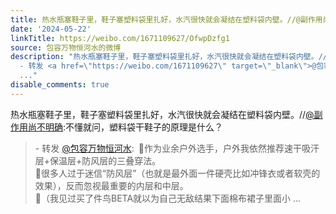 ```yaml
---
title: 热水瓶塞鞋子里，鞋子塞塑料袋里扎好，水汽很快就会凝结在塑料袋内壁。//@副作用尚不明确:不懂就问，塑料袋干鞋子的原理是什么？ - 转发 @包容万物恒河水:&ensp;...
date: '2024-05-22'
linkTitle: https://weibo.com/1671109627/OfwpDzfg1
source: 包容万物恒河水的微博
description: "热水瓶塞鞋子里，鞋子塞塑料袋里扎好，水汽很快就会凝结在塑料袋内壁。//<a href=\"https://weibo.com/n/%E5%89%AF%E4%BD%9C%E7%94%A8%E5%B0%9A%E4%B8%8D%E6%98%8E%E7%A1%AE\">@副作用尚不明确</a>:不懂就问，塑料袋干鞋子的原理是什么？<br><blockquote>
  - 转发 <a href=\"https://weibo.com/1671109627\" target=\"_blank\">@包容万物恒河水</a>: \U0001F53B作为业余户外选手，户外我依然推荐速干吸汗层+保温层+防风层的三叠穿法。<br>\U0001F53B很多人过于迷信“防风层”（也就是最外面一件硬壳比如冲锋衣或者软壳的效果），反而忽视最重要的内层和中层。<br>\U0001F53B（我见过买了件鸟BETA就以为自己无敌结果下面棉布裙子里面小
  ..."
disable_comments: true
---
```

热水瓶塞鞋子里，鞋子塞塑料袋里扎好，水汽很快就会凝结在塑料袋内壁。//<a href="https://weibo.com/n/%E5%89%AF%E4%BD%9C%E7%94%A8%E5%B0%9A%E4%B8%8D%E6%98%8E%E7%A1%AE">@副作用尚不明确</a>:不懂就问，塑料袋干鞋子的原理是什么？<br><blockquote> - 转发 <a href="https://weibo.com/1671109627" target="_blank">@包容万物恒河水</a>: 🔻作为业余户外选手，户外我依然推荐速干吸汗层+保温层+防风层的三叠穿法。<br>🔻很多人过于迷信“防风层”（也就是最外面一件硬壳比如冲锋衣或者软壳的效果），反而忽视最重要的内层和中层。<br>🔻（我见过买了件鸟BETA就以为自己无敌结果下面棉布裙子里面小 ...